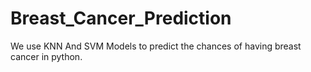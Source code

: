 # Breast_Cancer_Prediction
We use KNN And SVM Models to predict the chances of having breast cancer in python.

